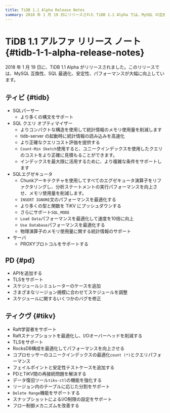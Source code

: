 ```yaml
---
title: TiDB 1.1 Alpha Release Notes
summary: 2018 年 1 月 19 日にリリースされた TiDB 1.1 Alpha では、MySQL の互換性、SQL の最適化、安定性、パフォーマンスが大幅に向上しています。主な更新には、SQL パーサー、クエリ オプティマイザー、エグゼキューターの強化、および PROXY プロトコルのサーバーサポートが含まれます。PD では、より多くの API、TLS サポート、改善されたスケジュール機能が提供されるようになり、TiKV ではRaft学習者サポート、TLS、パフォーマンス最適化が導入されています。さらに、データ回復ツールが強化され、フロー制御メカニズムが改善されています。
---
```


# TiDB 1.1 アルファ リリース ノート {#tidb-1-1-alpha-release-notes}

2018 年 1 月 19 日に、TiDB 1.1 Alpha がリリースされました。このリリースでは、MySQL 互換性、SQL 最適化、安定性、パフォーマンスが大幅に向上しています。

## ティビ {#tidb}

-   SQLパーサー
    -   より多くの構文をサポート
-   SQL クエリ オプティマイザー
    -   よりコンパクトな構造を使用して統計情報のメモリ使用量を削減します
    -   tidb-server の起動時に統計情報の読み込みを高速化
    -   より正確なクエリコスト評価を提供する
    -   `Count-Min Sketch`使用すると、ユニークインデックスを使用したクエリのコストをより正確に見積もることができます。
    -   インデックスを最大限に活用するために、より複雑な条件をサポートします
-   SQLエグゼキュータ
    -   Chunkアーキテクチャを使用してすべてのエグゼキュータ演算子をリファクタリングし、分析ステートメントの実行パフォーマンスを向上させ、メモリ使用量を削減します。
    -   `INSERT IGNORE`文のパフォーマンスを最適化する
    -   より多くの型と関数を TiKV にプッシュダウンする
    -   さらにサポート`SQL_MODE`
    -   `Load Data`パフォーマンスを最適化して速度を10倍に向上
    -   `Use Database`パフォーマンスを最適化する
    -   物理演算子のメモリ使用量に関する統計情報のサポート
-   サーバ
    -   PROXYプロトコルをサポートする

## PD {#pd}

-   APIを追加する
-   TLSをサポート
-   スケジュールシミュレーターのケースを追加
-   さまざまなリージョン規模に合わせてスケジュールを調整
-   スケジュールに関するいくつかのバグを修正

## ティクヴ {#tikv}

-   Raft学習者をサポート
-   Raftスナップショットを最適化し、I/Oオーバーヘッドを削減する
-   TLSをサポート
-   RocksDB構成を最適化してパフォーマンスを向上させる
-   コプロセッサーのユニークインデックスの最適化`count (*)`とクエリパフォーマンス
-   フェイルポイントと安定性テストケースを追加する
-   PDとTiKV間の再接続問題を解決する
-   データ復旧ツール`tikv-ctl`の機能を強化する
-   リージョン内のテーブルに応じた分割をサポート
-   `Delete Range`機能をサポートする
-   スナップショットによるI/O制限の設定をサポート
-   フロー制御メカニズムを改善する
